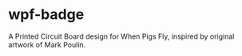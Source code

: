 # wpf-badge
A Printed Circuit Board design for When Pigs Fly, 
inspired by original artwork of Mark Poulin.

